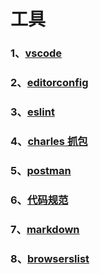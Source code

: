 # 工具

### 1、[vscode](./vscode)

### 2、[editorconfig](./editorconfig)

### 3、[eslint](./eslint)

### 4、[charles 抓包](./charles)

### 5、[postman](./postman)

### 6、[代码规范](./代码规范)

### 7、[markdown](./markdown)

### 8、[browserslist](./browserslist)

